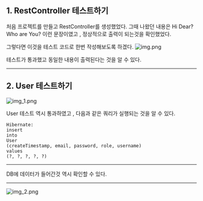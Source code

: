 ## 1. RestController 테스트하기

처음 프로젝트를 만들고 RestController를 생성했었다.
그때 나왔던 내용은 Hi Dear? Who are You? 이런 문장이였고 ,
정상적으로 출력이 되는것을 확인했었다.

그렇다면 이것을 테스트 코드로 한번 작성해보도록 하겠다.
![img.png](img.png)

테스트가 통과했고 동일한 내용이 출력된다는 것을 알 수 있다.

***

## 2. User 테스트하기 

![img_1.png](img_1.png)

User 테스트 역시 통과하였고 , 다음과 같은 쿼리가 실행되는 것을 알 수 있다.

    Hibernate:
    insert
    into
    User
    (createTimestamp, email, password, role, username)
    values
    (?, ?, ?, ?, ?)
***
DB에 데이터가 들어간것 역시 확인할 수 있다.
***
![img_2.png](img_2.png)

